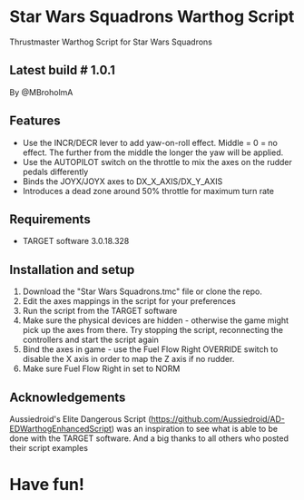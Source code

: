 # Star Wars Squadrons Warthog Script
Thrustmaster Warthog Script for Star Wars Squadrons
## ##
## Latest build # 1.0.1

By @MBroholmA

## Features ##
- Use the INCR/DECR lever to add yaw-on-roll effect. Middle = 0 = no effect. The further from the middle the longer the yaw will be applied.
- Use the AUTOPILOT switch on the throttle to mix the axes on the rudder pedals differently
- Binds the JOYX/JOYX axes to DX_X_AXIS/DX_Y_AXIS
- Introduces a dead zone around 50% throttle for maximum turn rate

## Requirements ##
- TARGET software 3.0.18.328

## Installation and setup ##
1. Download the "Star Wars Squadrons.tmc" file or clone the repo.
2. Edit the axes mappings in the script for your preferences
3. Run the script from the TARGET software
4. Make sure the physical devices are hidden - otherwise the game might pick up the axes from there. Try stopping the script, reconnecting the controllers and start the script again
5. Bind the axes in game - use the Fuel Flow Right OVERRIDE switch to disable the X axis in order to map the Z axis if no rudder.
6. Make sure Fuel Flow Right in set to NORM

## Acknowledgements ##
Aussiedroid's Elite Dangerous Script (https://github.com/Aussiedroid/AD-EDWarthogEnhancedScript) was an inspiration to see what is able to be done with the TARGET software.
And a big thanks to all others who posted their script examples

## ##
# Have fun! #
